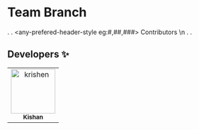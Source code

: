 # Team Branch

.
.
<any-prefered-header-style eg:#,##,###> Contributors  \n
.
.

## Developers :sparkles:
<table>
<tr>
                <td align="center">
                    <a href="https://github.com/krishen">
                        <img src="https://avatars1.githubusercontent.com/u/311658?v=4" width="100;" alt="krishen"/>
                        <br />
                        <sub><b>Kishan</b></sub>
                    </a>
                </td></tr>
</table>

